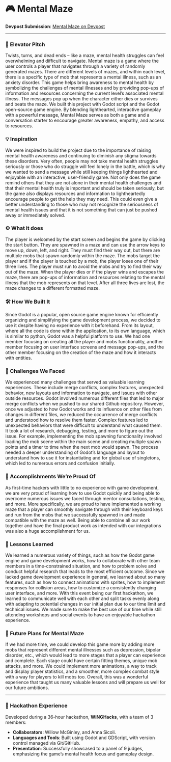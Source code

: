 # 🎮 Mental Maze

**Devpost Submission**: [Mental Maze on Devpost](https://devpost.com/software/mental-maze)

---

### 🎯 Elevator Pitch
Twists, turns, and dead ends – like a maze, mental health struggles can feel overwhelming and difficult to navigate.
Mental maze is a game where the user controls a player that navigates through a variety of randomly generated mazes. There are different levels of mazes, and within each level, there is a specific type of mob that represents a mental illness, such as an anxiety disorder. This game helps bring awareness to mental health by symbolizing the challenges of mental illnesses and by providing pop-ups of information and resources concerning the current level’s associated mental illness. The messages pop up when the character either dies or survives and beats the maze. We built this project with Godot script and the Godot open-source game engine. 
By blending lighthearted, interactive gameplay with a powerful message, Mental Maze serves as both a game and a conversation starter to encourage greater awareness, empathy, and access to resources. 

### 💡 Inspiration 
We were inspired to build the project due to the importance of raising mental health awareness and continuing to diminish any stigma towards these disorders. Very often, people may not take mental health struggles seriously or those who do struggle will feel lonely in the battle, which is why we wanted to send a message while still keeping things lighthearted and enjoyable with an interactive, user-friendly game. Not only does the game remind others that they are not alone in their mental health challenges and that their mental health truly is important and should be taken seriously, but the game also displays resources and information to lightheartedly encourage people to get the help they may need. This could even give a better understanding to those who may not recognize the seriousness of mental health issues and that it is not something that can just be pushed away or immediately solved. 

### ⚙️ What it does
The player is welcomed by the start screen and begins the game by clicking the start button. They are spawned in a maze and can use the arrow keys to move up, down, left, and right. They must find their way out, but there are multiple mobs that spawn randomly within the maze. The mobs target the player and if the player is touched by a mob, the player loses one of their three lives. The player must run to avoid the mobs and try to find their way out of the maze. When the player dies or if the player wins and escapes the maze, there are pop-ups of information and resources relating to the mental illness that the mob represents on that level. After all three lives are lost, the maze changes to a different formatted maze.

### 🛠️ How We Built It
Since Godot is a popular, open source game engine known for efficiently organizing and simplifying the game development process, we decided to use it despite having no experience with it beforehand. From its layout, where all the code is done within the application, to its own language, which is similar to python, Godot was a helpful platform to use. We had one member focusing on creating all the player and mobs functionality, another member focusing on user interface screens and message pop-ups, and the other member focusing on the creation of the maze and how it interacts with entities. 

### 🚧 Challenges We Faced
We experienced many challenges that served as valuable learning experiences. These include merge conflicts, complex features, unexpected behavior, new layouts and information to navigate, and issues with other outside resources. Godot involved numerous different files that led to major merge conflicts when we pushed to our shared Github repository. However, once we adjusted to how Godot works and its influence on other files from changes in different files, we reduced the occurrence of merge conflicts and understood how to resolve them faster. Complex features led to unexpected behaviors that were difficult to understand what caused them. It took a lot of research, debugging, testing, and more to figure out the issue. For example, implementing the mob spawning functionality involved loading the mob scene within the main scene and creating multiple spawn points and a timer to time when the next mob would spawn. The process needed a deeper understanding of Godot’s language and layout to understand how to use it for instantiating and for global use of singletons, which led to numerous errors and confusion initially.

### 🌟 Accomplishments We’re Proud Of
As first-time hackers with little to no experience with game development, we are very proud of learning how to use Godot quickly and being able to overcome numerous issues we faced through mentor consultations, testing, and more. More specifically, we are proud to have implemented a working maze that a player can smoothly navigate through with their keyboard keys and run from the mobs that we successfully spawned in and made compatible with the maze as well. Being able to combine all our work together and have the final product work as intended with our integrations was also a huge accomplishment for us.

### 📘 Lessons Learned
We learned a numerous variety of things, such as how the Godot game engine and game development works, how to collaborate with other team members in a time-constrained situation, and how to problem solve and conduct helpful research that leads to the most efficient outcome. Since we lacked game development experience in general, we learned about so many features, such as how to connect animations with sprites, how to implement responses for collision areas, how to customize a consistently changing user interface, and more. With this event being our first hackathon, we learned to communicate well with each other and split tasks evenly along with adapting to potential changes in our initial plan due to our time limit and technical issues. We made sure to make the best use of our time while still attending workshops and social events to have an enjoyable hackathon experience. 

### 🚀 Future Plans for Mental Maze
If we had more time, we could develop this game more by adding more mobs that represent different mental illnesses such as depression, bipolar disorder, etc., which would lead to more stages that a player can experience and complete. Each stage could have certain fitting themes, unique mob attacks, and more. We could implement more animations, a way to track and display player statistics, and a smoother, more complex combat style with a way for players to kill mobs too. Overall, this was a wonderful experience that taught us many valuable lessons and will prepare us well for our future ambitions.

---

### 📅 Hackathon Experience
Developed during a 36-hour hackathon, **WiNGHacks**, with a team of 3 members:
- **Collaborators**: Willow McGinley, and Anna Sicoli.
- **Languages and Tools**: Built using Godot and GDScript, with version control managed via Git/GitHub.
- **Presentation**: Successfully showcased to a panel of 9 judges, emphasizing the game’s mental health focus and gameplay design.
